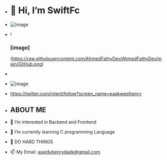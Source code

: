 - <h1>👋 Hi, I’m SwiftFc</h1>

- ![image](https://github.com/SwiftFc/SwiftFc/assets/135968578/07b47cd0-5b61-4b5e-8467-1bb80064266c)

- !<h3>[image]</h3>(https://raw.githubusercontent.com/AhmedFathyDev/AhmedFathyDev/main/GitHub.png)
-
- ![image](https://github.com/SwiftFc/SwiftFc/assets/135968578/b92b2a09-cce2-4239-80ce-a16c029e9336)

- https://twitter.com/intent/follow?screen_name=paakwesihenry

- <h2>ABOUT ME</h2>
- 👀 I’m interested in Backend and Frontend</h1> 
- 🌱 I’m currently learning C programming Language
- 💞️ DO HARD THINGS
- 📫 My Email: aseiduhenrydade@gmail.com


<!---
SwiftFc/SwiftFc is a ✨ special ✨ repository because its `README.md` (this file) appears on your GitHub profile.
You can click the Preview link to take a look at your changes.
--->
